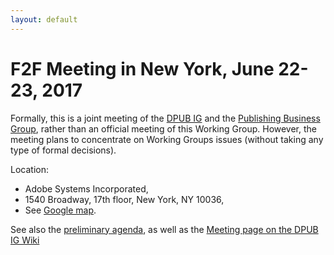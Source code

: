 ```yaml
---
layout: default
---
```


# F2F Meeting in New York, June 22-23, 2017

Formally, this is a joint meeting of the [DPUB IG](https://www.w3.org/dpub/IG/) and the [Publishing Business Group](https://www.w3.org/publishing/groups/publ-bg/), rather than an official meeting of this Working Group. However, the meeting plans to concentrate on Working Groups issues (without taking any type of formal decisions).

Location:
* Adobe Systems Incorporated,
* 1540 Broadway, 17th floor, New York, NY 10036,
* See [Google map](https://www.google.com/maps/place/1540+Broadway,+New+York,+NY+10036/@40.7575933,-73.9875012,17z/data=%214m5%213m4%211s0x89c25855a6e1d89b:0x23970bebb1d60849%218m2%213d40.7580769%214d-73.9848083).

See also the [preliminary agenda](https://docs.google.com/document/d/1J0VlZbMFj-33tfhZe0EK543NWFlx6dyDHauqkPwMeEI/edit), as well as the [Meeting page on the DPUB IG Wiki](https://www.w3.org/dpub/IG/wiki/June_2017_F2F)
